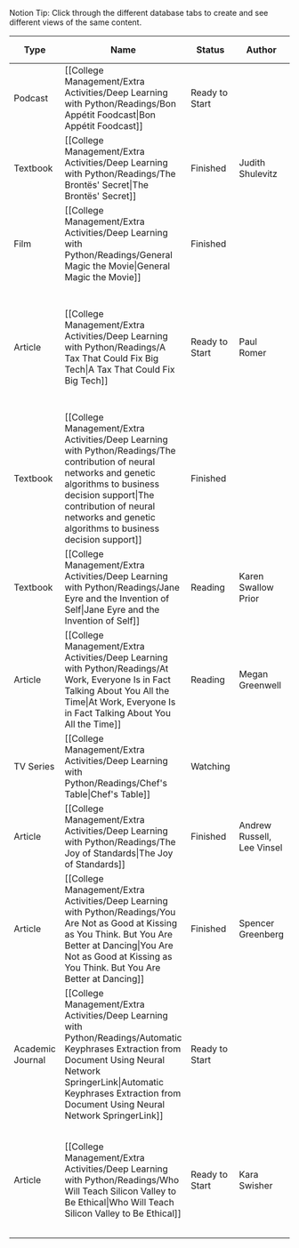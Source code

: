 
Notion Tip: Click through the different database tabs to create and see different views of the same content.

|Type|Name|Status|Author|Publisher|Publishing/Release Date|Link|Summary|
|---|---|---|---|---|---|---|---|
|Podcast|[[College Management/Extra Activities/Deep Learning with Python/Readings/Bon Appétit Foodcast\|Bon Appétit Foodcast]]|Ready to Start||Bon Appetit||||
|Textbook|[[College Management/Extra Activities/Deep Learning with Python/Readings/The Brontës' Secret\|The Brontës' Secret]]|Finished|Judith Shulevitz|The Atlantic|August 5, 2016|[https://www.theatlantic.com/magazine/archive/2016/06/the-brontes-secret/480726/](https://www.theatlantic.com/magazine/archive/2016/06/the-brontes-secret/480726/)||
|Film|[[College Management/Extra Activities/Deep Learning with Python/Readings/General Magic the Movie\|General Magic the Movie]]|Finished||Indie||[https://www.generalmagicthemovie.com/](https://www.generalmagicthemovie.com/)||
|Article|[[College Management/Extra Activities/Deep Learning with Python/Readings/A Tax That Could Fix Big Tech\|A Tax That Could Fix Big Tech]]|Ready to Start|Paul Romer|NYT|August 6, 2019|[https://www.nytimes.com/2019/05/06/opinion/tax-facebook-google.html](https://www.nytimes.com/2019/05/06/opinion/tax-facebook-google.html)|Putting a levy on targeted ad revenue would give Facebook and Google a real incentive to change their dangerous business models.|
|Textbook|[[College Management/Extra Activities/Deep Learning with Python/Readings/The contribution of neural networks and genetic algorithms to business decision support\|The contribution of neural networks and genetic algorithms to business decision support]]|Finished||Emerald Group|August 1, 2004|[https://www.emeraldinsight.com/doi/abs/10.1108/00251740410518534](https://www.emeraldinsight.com/doi/abs/10.1108/00251740410518534)||
|Textbook|[[College Management/Extra Activities/Deep Learning with Python/Readings/Jane Eyre and the Invention of Self\|Jane Eyre and the Invention of Self]]|Reading|Karen Swallow Prior|The Atlantic|August 3, 2016|[https://www.theatlantic.com/entertainment/archive/2016/03/how-jane-eyre-created-the-modern-self/460461/](https://www.theatlantic.com/entertainment/archive/2016/03/how-jane-eyre-created-the-modern-self/460461/)||
|Article|[[College Management/Extra Activities/Deep Learning with Python/Readings/At Work, Everyone Is in Fact Talking About You All the Time\|At Work, Everyone Is in Fact Talking About You All the Time]]|Reading|Megan Greenwell|NYT|August 31, 2019|[[atworkeveryonei]]|How to cope with gossipy industries — and blackening bananas in the office kitchen.|
|TV Series|[[College Management/Extra Activities/Deep Learning with Python/Readings/Chef's Table\|Chef's Table]]|Watching||Netflix||[https://www.newyorker.com/culture/annals-of-gastronomy/in-praise-of-chefs-table-wild-overuse-of-slow-motion](https://www.newyorker.com/culture/annals-of-gastronomy/in-praise-of-chefs-table-wild-overuse-of-slow-motion)||
|Article|[[College Management/Extra Activities/Deep Learning with Python/Readings/The Joy of Standards\|The Joy of Standards]]|Finished|Andrew Russell, Lee Vinsel|NYT|August 16, 2019|[https://www.nytimes.com/2019/02/16/opinion/sunday/standardization.html](https://www.nytimes.com/2019/02/16/opinion/sunday/standardization.html)|Life is a lot easier when you can plug in to any socket.|
|Article|[[College Management/Extra Activities/Deep Learning with Python/Readings/You Are Not as Good at Kissing as You Think. But You Are Better at Dancing\|You Are Not as Good at Kissing as You Think. But You Are Better at Dancing]]|Finished|Spencer Greenberg|NYT|August 6, 2019|[https://www.nytimes.com/2019/04/06/opinion/sunday/overconfidence-men-women.html](https://www.nytimes.com/2019/04/06/opinion/sunday/overconfidence-men-women.html)|We overestimate and underestimate our abilities in weird ways.|
|Academic Journal|[[College Management/Extra Activities/Deep Learning with Python/Readings/Automatic Keyphrases Extraction from Document Using Neural Network SpringerLink\|Automatic Keyphrases Extraction from Document Using Neural Network SpringerLink]]|Ready to Start||Springer|August 18, 2005|[https://link.springer.com/chapter/10.1007/11739685_66](https://link.springer.com/chapter/10.1007/11739685_66)||
|Article|[[College Management/Extra Activities/Deep Learning with Python/Readings/Who Will Teach Silicon Valley to Be Ethical\|Who Will Teach Silicon Valley to Be Ethical]]|Ready to Start|Kara Swisher|NYT|August 21, 2018|[[whow]]|Some think chief ethics officers could help technology companies navigate political and social questions.|